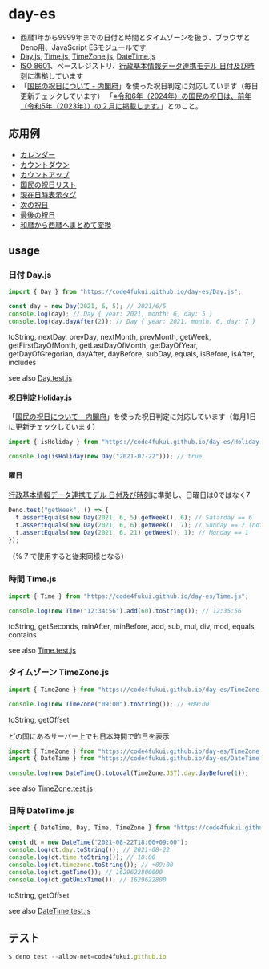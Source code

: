 # day-es

- 西暦1年から9999年までの日付と時間とタイムゾーンを扱う、ブラウザとDeno用、JavaScript ESモジュールです
- [Day.js](Day.js), [Time.js](Time.js), [TimeZone.js](TimeZone.js), [DateTime.js](DateTime.js)
- [ISO 8601](https://ja.wikipedia.org/wiki/ISO_8601)、ベースレジストリ、[行政基本情報データ連携モデル 日付及び時刻](https://github.com/code4fukui/BaseRegistry/blob/main/%E8%A1%8C%E6%94%BF%E5%9F%BA%E6%9C%AC%E6%83%85%E5%A0%B1%E3%83%87%E3%83%BC%E3%82%BF%E9%80%A3%E6%90%BA%E3%83%A2%E3%83%87%E3%83%AB-%E6%97%A5%E4%BB%98%E5%8F%8A%E3%81%B3%E6%99%82%E5%88%BB.md)に準拠しています
- 「[国民の祝日について - 内閣府](https://www8.cao.go.jp/chosei/shukujitsu/gaiyou.html)」を使った祝日判定に対応しています（毎日更新チェックしています） 「[※令和6年（2024年）の国民の祝日は、前年（令和5年（2023年））の２月に掲載します。](https://www8.cao.go.jp/chosei/shukujitsu/gaiyou.html)」とのこと。


## 応用例

- [カレンダー](https://code4fukui.github.io/day-es/examples/calendar.html)
- [カウントダウン](https://code4fukui.github.io/day-es/examples/countdown.html)
- [カウントアップ](https://code4fukui.github.io/day-es/examples/countup.html)
- [国民の祝日リスト](https://code4fukui.github.io/day-es/examples/syukujitsu-list.html)
- [現在日時表示タグ](https://code4fukui.github.io/day-es/examples/datetime-now.html)
- [次の祝日](https://code4fukui.github.io/day-es/examples/nextholiday.html)
- [最後の祝日](https://code4fukui.github.io/day-es/examples/lastholiday.html)
- [和暦から西暦へまとめて変換](https://code4fukui.github.io/day-es/examples/wareki2seireki.html)

## usage

### 日付 Day.js

```js
import { Day } from "https://code4fukui.github.io/day-es/Day.js";

const day = new Day(2021, 6, 5); // 2021/6/5
console.log(day); // Day { year: 2021, month: 6, day: 5 }
console.log(day.dayAfter(2)); // Day { year: 2021, month: 6, day: 7 }
```
toString, nextDay, prevDay, nextMonth, prevMonth, getWeek, getFirstDayOfMonth, getLastDayOfMonth, getDayOfYear, getDayOfGregorian, dayAfter, dayBefore, subDay, equals, isBefore, isAfter, includes

see also [Day.test.js](test/Day.test.js)

#### 祝日判定 Holiday.js

「[国民の祝日について - 内閣府](https://www8.cao.go.jp/chosei/shukujitsu/gaiyou.html)」を使った祝日判定に対応しています（毎月1日に更新チェックしています）

```js
import { isHoliday } from "https://code4fukui.github.io/day-es/Holiday.js";

console.log(isHoliday(new Day("2021-07-22"))); // true
```

#### 曜日

[行政基本情報データ連携モデル 日付及び時刻](https://github.com/code4fukui/BaseRegistry/blob/main/%E8%A1%8C%E6%94%BF%E5%9F%BA%E6%9C%AC%E6%83%85%E5%A0%B1%E3%83%87%E3%83%BC%E3%82%BF%E9%80%A3%E6%90%BA%E3%83%A2%E3%83%87%E3%83%AB-%E6%97%A5%E4%BB%98%E5%8F%8A%E3%81%B3%E6%99%82%E5%88%BB.md)に準拠し、日曜日は0ではなく7

```js
Deno.test("getWeek", () => {
  t.assertEquals(new Day(2021, 6, 5).getWeek(), 6); // Satarday == 6
  t.assertEquals(new Day(2021, 6, 6).getWeek(), 7); // Sunday == 7 (not 0)
  t.assertEquals(new Day(2021, 6, 21).getWeek(), 1); // Monday == 1
});
```

（% 7 で使用すると従来同様となる）

### 時間 Time.js

```js
import { Time } from "https://code4fukui.github.io/day-es/Time.js";

console.log(new Time("12:34:56").add(60).toString()); // 12:35:56
```
toString, getSeconds, minAfter, minBefore, add, sub, mul, div, mod, equals, contains

see also [Time.test.js](test/Time.test.js)

### タイムゾーン TimeZone.js

```js
import { TimeZone } from "https://code4fukui.github.io/day-es/TimeZone.js";

console.log(new TimeZone("09:00").toString()); // +09:00
```
toString, getOffset

どの国にあるサーバー上でも日本時間で昨日を表示
```js
import { TimeZone } from "https://code4fukui.github.io/day-es/TimeZone.js";
import { DateTime } from "https://code4fukui.github.io/day-es/DateTime.js";

console.log(new DateTime().toLocal(TimeZone.JST).day.dayBefore(1));
```

see also [TimeZone.test.js](test/TimeZone.test.js)

### 日時 DateTime.js

```js
import { DateTime, Day, Time, TimeZone } from "https://code4fukui.github.io/day-es/DateTime.js";

const dt = new DateTime("2021-08-22T18:00+09:00");
console.log(dt.day.toString()); // 2021-08-22
console.log(dt.time.toString()); // 18:00
console.log(dt.timezone.toString()); // +09:00
console.log(dt.getTime()); // 1629622800000
console.log(dt.getUnixTime()); // 1629622800
```
toString, getOffset

see also [DateTime.test.js](test/DateTime.test.js)

## テスト

```js
$ deno test --allow-net=code4fukui.github.io
```

